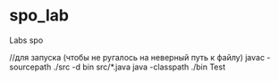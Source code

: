 # spo_lab
Labs spo

//для запуска (чтобы не ругалось на неверный путь к файлу)
javac -sourcepath ./src -d bin src/*.java
java -classpath ./bin Test
